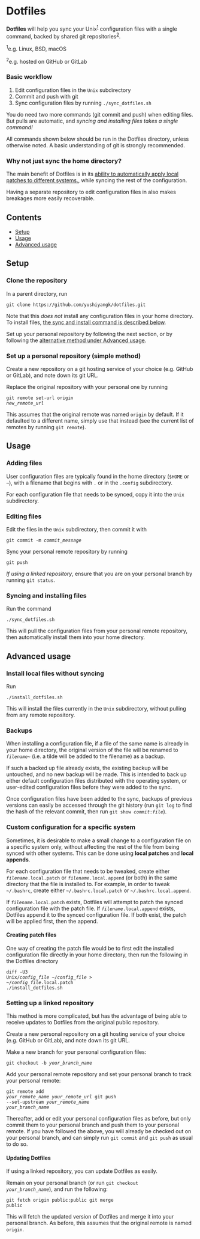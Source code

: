 # Dotfiles

**Dotfiles** will help you sync your Unix<sup><a href="#unix">1</a></sup> configuration files with a single command, backed by shared git repositories<sup><a href="#git">2</a></sup>.

<a name="unix"></a><sup>1</sup>e.g. Linux, BSD, macOS

<a name="git"></a><sup>2</sup>e.g. hosted on GitHub or GitLab

### Basic workflow

1. Edit configuration files in the `Unix` subdirectory
2. Commit and push with git
3. Sync configuration files by running `./sync_dotfiles.sh`

You do need two more commands (git commit and push) when editing files. But pulls are automatic, and *syncing and installing files takes a single command!*

All commands shown below should be run in the Dotfiles directory, unless otherwise noted. A basic understanding of git is strongly recommended.

### Why not just sync the home directory?

The main benefit of Dotfiles is in its [ability to automatically apply local patches to different systems.](#custom-configuration-for-a-specific-system), while syncing the rest of the configuration.

Having a separate repository to edit configuration files in also makes breakages more easily recoverable.

## Contents

- [Setup](#setup)
- [Usage](#usage)
- [Advanced usage](#advanced-usage)

## Setup

### Clone the repository

In a parent directory, run
```
git clone https://github.com/yushiyangk/dotfiles.git
```

Note that this *does not* install any configuration files in your home directory. To install files, [the sync and install command is described below](#syncing-and-installing-files).

Set up your personal repository by following the next section, or by following the [alternative method under Advanced usage](#setting-up-a-linked-repository).

### Set up a personal repository (simple method)

Create a new repository on a git hosting service of your choice (e.g. GitHub or GitLab), and note down its git URL.

Replace the original repository with your personal one by running
<code><pre>git remote set-url origin <var>new_remote_url</var></pre></code>

This assumes that the original remote was named `origin` by default. If it defaulted to a different name, simply use that instead (see the current list of remotes by running `git remote`).

## Usage

### Adding files

User configuration files are typically found in the home directory (`$HOME` or `~`), with a filename that begins with `.` or in the `.config` subdirectory.

For each configuration file that needs to be synced, copy it into the `Unix` subdirectory.

### Editing files

Edit the files in the `Unix` subdirectory, then commit it with
<code><pre>git commit -m <var>commit_message</var></pre></code>

Sync your personal remote repository by running
```
git push
```

<aside><i>If using a linked repository</i>, ensure that you are on your personal branch by running <code>git status</code>.</aside>

### Syncing and installing files

Run the command
```
./sync_dotfiles.sh
```

This will pull the configuration files from your personal remote repository, then automatically install them into your home directory.

## Advanced usage

### Install local files without syncing

Run
```
./install_dotfiles.sh
```

This will install the files currently in the `Unix` subdirectory, without pulling from any remote repository.

### Backups

When installing a configuration file, if a file of the same name is already in your home directory, the original version of the file will be renamed to <code><var>filename</var>~</code> (i.e. a tilde will be added to the filename) as a backup.

If such a backed up file already exists, the existing backup will be untouched, and no new backup will be made. This is intended to back up either default configuration files distributed with the operating system, or user-edited configuration files before they were added to the sync.

Once configuration files have been added to the sync, backups of previous versions can easily be accessed through the git history (run `git log` to find the hash of the relevant commit, then run <code>git show <var>commit</var>:<var>file</var></code>).

### Custom configuration for a specific system

Sometimes, it is desirable to make a small change to a configuration file on a specific system only, without affecting the rest of the file from being synced with other systems. This can be done using **local patches** and **local appends**.

For each configuration file that needs to be tweaked, create either <code><var>filename</var>.local.patch</code> or <code><var>filename</var>.local.append</code> (or both) in the same directory that the file is installed to. For example, in order to tweak `~/.bashrc`, create either `~/.bashrc.local.patch` or `~/.bashrc.local.append`.

If <code><var>filename</var>.local.patch</code> exists, Dotfiles will attempt to patch the synced configuration file with the patch file. If <code><var>filename</var>.local.append</code> exists, Dotfiles append it to the synced configuration file. If both exist, the patch will be applied first, then the append.

#### Creating patch files

One way of creating the patch file would be to first edit the installed configuration file directly in your home directory, then run the following in the Dotfiles directory
<code><pre>diff -U3 Unix/<var>config_file</var> ~/<var>config_file</var> > ~/<var>config_file</var>.local.patch
./install_dotfiles.sh</pre></code>

### Setting up a linked repository

This method is more complicated, but has the advantage of being able to receive updates to Dotfiles from the original public repository.

Create a new personal repository on a git hosting service of your choice (e.g. GitHub or GitLab), and note down its git URL.

Make a new branch for your personal configuration files:
<code><pre>git checkout -b <var>your_branch_name</var></pre></code>

Add your personal remote repository and set your personal branch to track your personal remote:
<code><pre>git remote add <var>your_remote_name</var> <var>your_remote_url</var>
git push --set-upstream <var>your_remote_name</var> <var>your_branch_name</var></pre></code>

Thereafter, add or edit your personal configuration files as before, but only commit them to your personal branch and push them to your personal remote. If you have followed the above, you will already be checked out on your personal branch, and can simply run `git commit` and `git push` as usual to do so.

#### Updating Dotfiles

If using a linked repository, you can update Dotfiles as easily.

Remain on your personal branch (or run <code>git checkout <var>your_branch_name</var></code>), and run the following:
<code><pre>git fetch origin public:public
git merge public</pre></code>

This will fetch the updated version of Dotfiles and merge it into your personal branch. As before, this assumes that the original remote is named `origin`.
